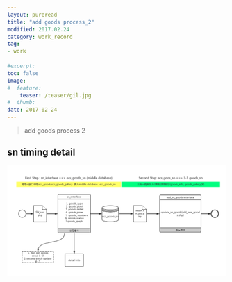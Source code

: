 ```yaml
---
layout: pureread
title: "add goods process_2"
modified: 2017.02.24
category: work_record
tag:
- work

#excerpt:
toc: false
image:
#  feature:
    teaser: /teaser/gil.jpg
#  thumb:
date: 2017-02-24
---
```


>add goods process 2

## sn timing detail

![sn_run_timing](/images/work_log/2017-02-24/sn_run_timing.png)

